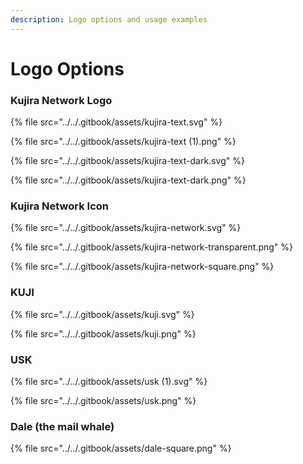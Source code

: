 ```yaml
---
description: Logo options and usage examples
---
```


# Logo Options

### Kujira Network Logo

{% file src="../../.gitbook/assets/kujira-text.svg" %}

{% file src="../../.gitbook/assets/kujira-text (1).png" %}

{% file src="../../.gitbook/assets/kujira-text-dark.svg" %}

{% file src="../../.gitbook/assets/kujira-text-dark.png" %}

### Kujira Network Icon

{% file src="../../.gitbook/assets/kujira-network.svg" %}

{% file src="../../.gitbook/assets/kujira-network-transparent.png" %}

{% file src="../../.gitbook/assets/kujira-network-square.png" %}

### KUJI

{% file src="../../.gitbook/assets/kuji.svg" %}

{% file src="../../.gitbook/assets/kuji.png" %}

### USK

{% file src="../../.gitbook/assets/usk (1).svg" %}

{% file src="../../.gitbook/assets/usk.png" %}

### Dale (the mail whale)

{% file src="../../.gitbook/assets/dale-square.png" %}
